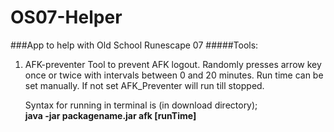 # OS07-Helper
###App to help with Old School Runescape 07
#####Tools:
1. AFK-preventer
    Tool to prevent AFK logout. Randomly presses arrow key once or twice with intervals between 0 and 20 minutes.
    Run time can be set manually. If not set AFK_Preventer will run till stopped.
  
    Syntax for running in terminal is (in download directory);        
    __java -jar packagename.jar afk [runTime]__
